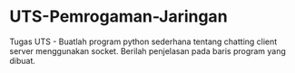 # UTS-Pemrogaman-Jaringan
Tugas UTS - Buatlah program python sederhana tentang chatting client server menggunakan socket. Berilah penjelasan  pada baris program yang dibuat.
